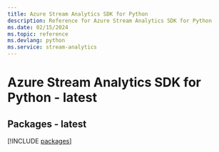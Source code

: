 ```yaml
---
title: Azure Stream Analytics SDK for Python
description: Reference for Azure Stream Analytics SDK for Python
ms.date: 02/15/2024
ms.topic: reference
ms.devlang: python
ms.service: stream-analytics
---
```

# Azure Stream Analytics SDK for Python - latest
## Packages - latest
[!INCLUDE [packages](stream-analytics-index.md)]